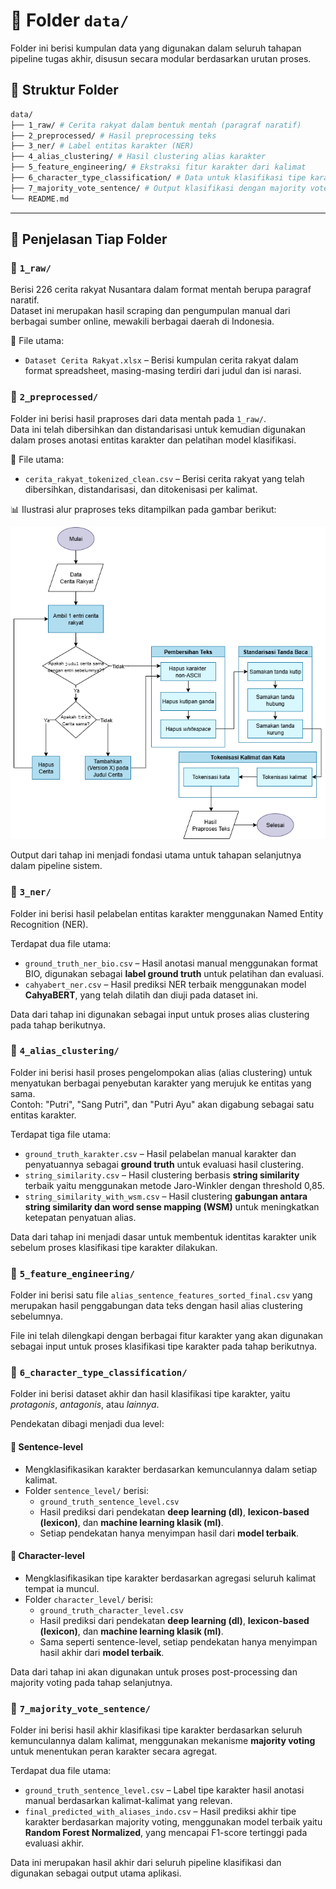 # 📂 Folder `data/`

Folder ini berisi kumpulan data yang digunakan dalam seluruh tahapan pipeline tugas akhir, disusun secara modular berdasarkan urutan proses.

## 📂 Struktur Folder
```bash
data/
├── 1_raw/ # Cerita rakyat dalam bentuk mentah (paragraf naratif)
├── 2_preprocessed/ # Hasil preprocessing teks
├── 3_ner/ # Label entitas karakter (NER)
├── 4_alias_clustering/ # Hasil clustering alias karakter
├── 5_feature_engineering/ # Ekstraksi fitur karakter dari kalimat
├── 6_character_type_classification/ # Data untuk klasifikasi tipe karakter
├── 7_majority_vote_sentence/ # Output klasifikasi dengan majority vote
└── README.md
```

---

## 📄 Penjelasan Tiap Folder

### 📁 `1_raw/`

Berisi 226 cerita rakyat Nusantara dalam format mentah berupa paragraf naratif.  
Dataset ini merupakan hasil scraping dan pengumpulan manual dari berbagai sumber online, mewakili berbagai daerah di Indonesia.

📄 File utama:
- `Dataset Cerita Rakyat.xlsx` – Berisi kumpulan cerita rakyat dalam format spreadsheet, masing-masing terdiri dari judul dan isi narasi.

### 📁 `2_preprocessed/`

Folder ini berisi hasil praproses dari data mentah pada `1_raw/`.  
Data ini telah dibersihkan dan distandarisasi untuk kemudian digunakan dalam proses anotasi entitas karakter dan pelatihan model klasifikasi.

📄 File utama:
- `cerita_rakyat_tokenized_clean.csv` – Berisi cerita rakyat yang telah dibersihkan, distandarisasi, dan ditokenisasi per kalimat.

📊 Ilustrasi alur praproses teks ditampilkan pada gambar berikut:

![Diagram Tahapan Praproses Teks](../img/preprocessing_flowchart.png)

Output dari tahap ini menjadi fondasi utama untuk tahapan selanjutnya dalam pipeline sistem.

### 📁 `3_ner/`

Folder ini berisi hasil pelabelan entitas karakter menggunakan Named Entity Recognition (NER).

Terdapat dua file utama:

- `ground_truth_ner_bio.csv` – Hasil anotasi manual menggunakan format BIO, digunakan sebagai **label ground truth** untuk pelatihan dan evaluasi.
- `cahyabert_ner.csv` – Hasil prediksi NER terbaik menggunakan model **CahyaBERT**, yang telah dilatih dan diuji pada dataset ini.

Data dari tahap ini digunakan sebagai input untuk proses alias clustering pada tahap berikutnya.

### 📁 `4_alias_clustering/`

Folder ini berisi hasil proses pengelompokan alias (alias clustering) untuk menyatukan berbagai penyebutan karakter yang merujuk ke entitas yang sama.  
Contoh: "Putri", "Sang Putri", dan "Putri Ayu" akan digabung sebagai satu entitas karakter.

Terdapat tiga file utama:

- `ground_truth_karakter.csv` – Hasil pelabelan manual karakter dan penyatuannya sebagai **ground truth** untuk evaluasi hasil clustering.
- `string_similarity.csv` – Hasil clustering berbasis **string similarity** terbaik yaitu menggunakan metode Jaro-Winkler dengan threshold 0,85.
- `string_similarity_with_wsm.csv` – Hasil clustering **gabungan antara string similarity dan word sense mapping (WSM)** untuk meningkatkan ketepatan penyatuan alias.

Data dari tahap ini menjadi dasar untuk membentuk identitas karakter unik sebelum proses klasifikasi tipe karakter dilakukan.

### 📁 `5_feature_engineering/`
Folder ini berisi satu file `alias_sentence_features_sorted_final.csv` yang merupakan hasil penggabungan data teks dengan hasil alias clustering sebelumnya.

File ini telah dilengkapi dengan berbagai fitur karakter yang akan digunakan sebagai input untuk proses klasifikasi tipe karakter pada tahap berikutnya.


### 📁 `6_character_type_classification/`

Folder ini berisi dataset akhir dan hasil klasifikasi tipe karakter, yaitu *protagonis*, *antagonis*, atau *lainnya*.

Pendekatan dibagi menjadi dua level:

#### 📌 Sentence-level
- Mengklasifikasikan karakter berdasarkan kemunculannya dalam setiap kalimat.
- Folder `sentence_level/` berisi:
  - `ground_truth_sentence_level.csv`
  - Hasil prediksi dari pendekatan **deep learning (dl)**, **lexicon-based (lexicon)**, dan **machine learning klasik (ml)**.
  - Setiap pendekatan hanya menyimpan hasil dari **model terbaik**.

#### 📌 Character-level
- Mengklasifikasikan tipe karakter berdasarkan agregasi seluruh kalimat tempat ia muncul.
- Folder `character_level/` berisi:
  - `ground_truth_character_level.csv`
  - Hasil prediksi dari pendekatan **deep learning (dl)**, **lexicon-based (lexicon)**, dan **machine learning klasik (ml)**.
  - Sama seperti sentence-level, setiap pendekatan hanya menyimpan hasil akhir dari **model terbaik**.

Data dari tahap ini akan digunakan untuk proses post-processing dan majority voting pada tahap selanjutnya.

### 📁 `7_majority_vote_sentence/`

Folder ini berisi hasil akhir klasifikasi tipe karakter berdasarkan seluruh kemunculannya dalam kalimat, menggunakan mekanisme **majority voting** untuk menentukan peran karakter secara agregat.

Terdapat dua file utama:

- `ground_truth_sentence_level.csv` – Label tipe karakter hasil anotasi manual berdasarkan kalimat-kalimat yang relevan.
- `final_predicted_with_aliases_indo.csv` – Hasil prediksi akhir tipe karakter berdasarkan majority voting, menggunakan model terbaik yaitu **Random Forest Normalized**, yang mencapai F1-score tertinggi pada evaluasi akhir.

Data ini merupakan hasil akhir dari seluruh pipeline klasifikasi dan digunakan sebagai output utama aplikasi.
